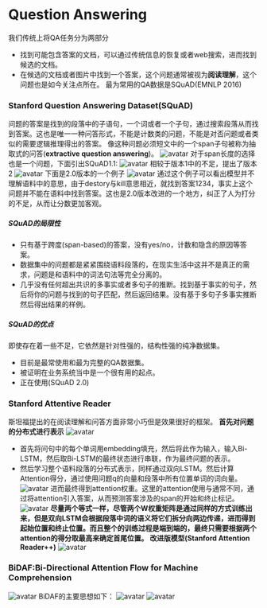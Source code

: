 # Question Answering
我们传统上将QA任务分为两部分
- 找到可能包含答案的文档，可以通过传统信息的恢复或者web搜索，进而找到候选的文档。
- 在候选的文档或者图片中找到一个答案，这个问题通常被视为**阅读理解**，这个问题也是如今关注点所在。
最为常用的QA数据是SQuAD(EMNLP 2016)
### Stanford Question Answering Dataset(SQuAD)
问题的答案是找到的段落中的子语句，一个词或者一个子句，通过搜索段落从而找到答案。这也是唯一一种问答形式，不能是计数类的问题，不能是对否问题或者类似的需要逻辑推理得出的答案。
像这种问题必须短文中的一个span子句被称为抽取式的问答(**extractive question answering**)。
![avatar](https://github.com/coderGray1296/NLP/blob/master/cs224n/pictures/7.1.png)
对于span长度的选择也是一个问题，下面引出SQuAD1.1:
![avatar](https://github.com/coderGray1296/NLP/blob/master/cs224n/pictures/7.2.png)
相较于版本1中的不足，提出了版本2
![avatar](https://github.com/coderGray1296/NLP/blob/master/cs224n/pictures/7.3.png)
下面是2.0版本的一个例子
![avatar](https://github.com/coderGray1296/NLP/blob/master/cs224n/pictures/7.4.png)
通过这个例子可以看出模型并不理解语料中的意思，由于destory与kill意思相近，就找到答案1234，事实上这个问题并不能在语料中找到答案。这也是2.0版本改进的一个地方，纠正了人为打分的不足，从而让分数更加客观。
##### SQuAD的局限性
- 只有基于跨度(span-based)的答案，没有yes/no，计数和隐含的原因等答案。
- 数据集中的问题都是紧紧围绕语料段落的，在现实生活中这并不是真正的需求，问题是和语料中的词法句法等完全分离的。
- 几乎没有任何超出共识的多事实或者多句子的推断。找到基于事实的句子，然后将你的问题与找到的句子匹配，然后返回结果。没有基于多句子多事实推断然后得出结果的样例。

##### SQuAD的优点
即使存在着一些不足，它依然是针对性强的，结构性强的纯净数据集。
- 目前是最常使用和最为完整的QA数据集。
- 被证明在业务系统当中是一个很有用的起点。
- 正在使用(SQuAD 2.0)

### Stanford Attentive Reader
斯坦福提出的在阅读理解和问答方面非常小巧但是效果很好的框架。
**首先对问题的分布式进行表示**
![avatar](https://github.com/coderGray1296/NLP/blob/master/cs224n/pictures/7.5.png)
- 首先将问句中的每个单词用embedding填充，然后将此作为输入，输入Bi-LSTM，然后取Bi-LSTM的最终状态进行串联，作为最终问题的表示。
- 然后学习整个语料段落的分布式表示，同样通过双向LSTM。然后计算Attention得分，通过使用问题q的向量和段落中所有位置单词的词向量。
![avatar](https://github.com/coderGray1296/NLP/blob/master/cs224n/pictures/7.6.png)
进而最终得到attention权重。这里的attention使用与通常不同，通过将attention引入答案，从而预测答案涉及的span的开始和终止标记。
![avatar](https://github.com/coderGray1296/NLP/blob/master/cs224n/pictures/7.7.png)
**尽量两个等式一样，尽管两个W权重矩阵是通过同样的方式训练出来，但是双向LSTM会根据段落中词的语义将它们拆分向两边传递，进而得到起始位置和终止位置。而且整个的训练过程是端到端的，最终只需要根据两个attention的得分取最高来确定首尾位置。**
**改进版模型(Stanford Attention Reader++)**
![avatar](https://github.com/coderGray1296/NLP/blob/master/cs224n/pictures/7.8.png)

### BiDAF:Bi-Directional Attention Flow for Machine Comprehension
![avatar](https://github.com/coderGray1296/NLP/blob/master/cs224n/pictures/7.9.png)
BiDAF的主要思想如下：
![avatar](https://github.com/coderGray1296/NLP/blob/master/cs224n/pictures/7.10.png)
![avatar](https://github.com/coderGray1296/NLP/blob/master/cs224n/pictures/7.11.png)